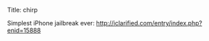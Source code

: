 Title: chirp

Simplest iPhone jailbreak ever: <a href="http://iclarified.com/entry/index.php?enid=15888">http://iclarified.com/entry/index.php?enid=15888</a>
